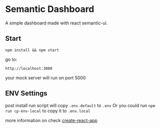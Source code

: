 # Semantic Dashboard
A simple dashboard made with react semantic-ui.

## Start
```
npm install && npm start
```

go to:
```
http://localhost:3000
```

your mock server will run on port 5000

## ENV Settings
post install run script will copy `.env.default` to `.env`
Or you could run `npm run cp-env-local` to copy it to `.env.local`

more information on check [create-react-app](https://github.com/facebook/create-react-app/blob/master/packages/react-scripts/template/README.md#adding-custom-environment-variables) 
